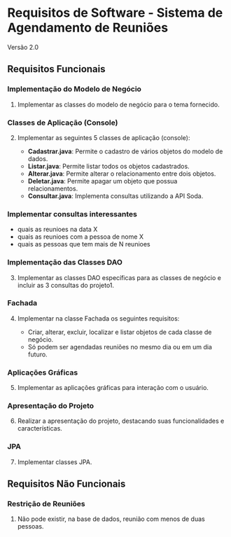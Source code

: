 # Requisitos de Software - Sistema de Agendamento de Reuniões

<p>Versão 2.0</p>

## Requisitos Funcionais

### Implementação do Modelo de Negócio

1. Implementar as classes do modelo de negócio para o tema fornecido.

### Classes de Aplicação (Console)

2. Implementar as seguintes 5 classes de aplicação (console):

   - **Cadastrar.java**: Permite o cadastro de vários objetos do modelo de dados.
   - **Listar.java**: Permite listar todos os objetos cadastrados.
   - **Alterar.java**: Permite alterar o relacionamento entre dois objetos.
   - **Deletar.java**: Permite apagar um objeto que possua relacionamentos.
   - **Consultar.java**: Implementa consultas utilizando a API Soda.
   
### Implementar consultas interessantes
- quais as reunioes na data X
- quais as reunioes com a pessoa de nome X
- quais as pessoas que tem mais de N reunioes

### Implementação das Classes DAO

3. Implementar as classes DAO específicas para as classes de negócio e incluir as 3 consultas do projeto1.

### Fachada

4. Implementar na classe Fachada os seguintes requisitos:

   - Criar, alterar, excluir, localizar e listar objetos de cada classe de negócio.
   - Só podem ser agendadas reuniões no mesmo dia ou em um dia futuro.

### Aplicações Gráficas

5. Implementar as aplicações gráficas para interação com o usuário.

### Apresentação do Projeto

6. Realizar a apresentação do projeto, destacando suas funcionalidades e características.

### JPA

7. Implementar classes JPA.

## Requisitos Não Funcionais

### Restrição de Reuniões

1. Não pode existir, na base de dados, reunião com menos de duas pessoas.
